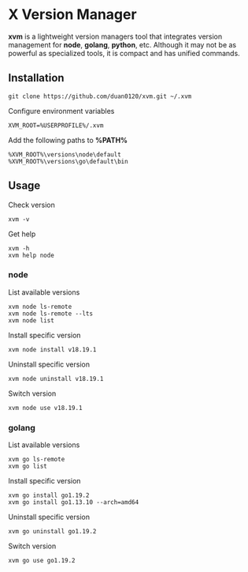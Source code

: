 # X Version Manager

**xvm** is a lightweight version managers tool that integrates version management for **node**, **golang**, **python**, etc. Although it may not be as powerful as specialized tools, it is compact and has unified commands.

## Installation

```
git clone https://github.com/duan0120/xvm.git ~/.xvm
```

Configure environment variables
```
XVM_ROOT=%USERPROFILE%/.xvm
```
Add the following paths to **%PATH%**

```
%XVM_ROOT%\versions\node\default
%XVM_ROOT%\versions\go\default\bin
```

## Usage

Check version

```
xvm -v
```

Get help

```
xvm -h
xvm help node
```

### node

List available versions

```
xvm node ls-remote
xvm node ls-remote --lts
xvm node list
```

Install specific version

```
xvm node install v18.19.1
```

Uninstall specific version

```
xvm node uninstall v18.19.1
```

Switch version

```
xvm node use v18.19.1
```

### golang

List available versions

```
xvm go ls-remote
xvm go list
```

Install specific version

```
xvm go install go1.19.2
xvm go install go1.13.10 --arch=amd64
```

Uninstall specific version

```
xvm go uninstall go1.19.2
```

Switch version

```
xvm go use go1.19.2
```